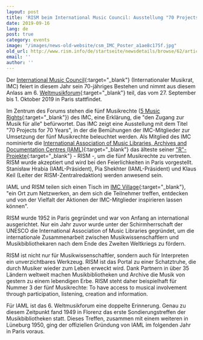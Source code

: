 ```yaml
---
layout: post
title: 'RISM beim International Music Council: Ausstellung "70 Projects for 70 Years"'
date: 2019-09-16
lang: de
post: true
category: events
image: "/images/news-old-website/csm_IMC_Poster_a1ae8c175f.jpg"
old_url: http://www.rism.info/de/startseite/newsdetails/browse/62/article/64/rism-at-the-international-music-councils-70-projects-for-70-years-exhibition.html
email: ''
author: ''
---
```



Der [International Music Council](http://www.imc-cim.org/){:target="_blank"} (Internationaler Musikrat, IMC) feiert in diesem Jahr sein 70-jähriges Bestehen und nimmt aus diesem Anlass am 6. [Weltmusikforum](https://imc70.org/){:target="_blank"} teil, das vom 27. September bis 1. Oktober 2019 in Paris stattfindet.

Im Zentrum des Forums stehen die fünf Musikrechte ([5 Music Rights](http://www.imc-cim.org/about-imc-separator/five-music-rights.html){:target="_blank"}) des IMC, eine Erklärung, die "den Zugang zur Musik für alle" befürwortet. Das IMC zeigt eine Ausstellung mit dem Titel "70 Projects for 70 Years", in der die Bemühungen der IMC-Mitglieder zur Umsetzung der fünf Musikrechte beleuchtet werden. Als Mitglied des IMC nominierte die [International Association of Music Libraries, Archives and Documentation Centres (IAML)](https://www.iaml.info/){:target="_blank"} das älteste seiner ["R"-Projekte](https://www.iaml.info/r-projects){:target="_blank"} - RISM -, um die fünf Musikrechte zu vertreten. RISM wurde akzeptiert und wird bei den Feierlichkeiten in Paris vorgestellt. Stanisław Hrabia (IAML-Präsident), Pia Shekhter (IAML-Präsident) und Klaus Keil (Leiter der RISM-Zentralredaktion) werden anwesend sein.

IAML und RISM teilen sich einen Tisch im [IMC Village](https://imc70.org/programme/){:target="_blank"}, "ein Ort zum Netzwerken, an dem sich die Teilnehmer treffen, entdecken und von der Vielfalt der Aktionen der IMC-Mitglieder inspirieren lassen können".

RISM wurde 1952 in Paris gegründet und war von Anfang an international ausgerichtet. Nur ein Jahr zuvor wurde unter der Schirmherrschaft der UNESCO die International Association of Music Libraries gegründet, um die internationale Zusammenarbeit zwischen Musikwissenschaftlern und Musikbibliothekaren nach dem Ende des Zweiten Weltkriegs zu fördern.

RISM ist nicht nur für Musikwissenschaftler, sondern auch für Interpreten ein unverzichtbares Werkzeug. RISM ist das Portal zu einer Schatztruhe, die durch Musiker wieder zum Leben erweckt wird. Dank Partnern in über 35 Ländern weltweit machen Musikbibliotheken und Archive die Musik von gestern zu einem lebendigen Erbe. RISM steht daher beispielhaft für Nummer 3 der fünf Musikrechte: To have access to musical involvement through participation, listening, creation and information.

Für IAML ist das 6. Weltmusikforum eine doppelte Erinnerung. Genau zu diesem Zeitpunkt fand 1949 in Florenz das erste Sondierungstreffen der Musikbibliotheken statt. Dieses Treffen, zusammen mit einem weiteren in Lüneburg 1950, ging der offiziellen Gründung von IAML im folgenden Jahr in Paris voraus.


<script type="text/javascript">var switchTo5x=true;</script><script type="text/javascript" src="http://w.sharethis.com/button/buttons.js"></script><script type="text/javascript">stLight.options({publisher: "9b601438-1ce1-49d8-bfd7-9cff5df54c17", doNotHash: false, doNotCopy: false, hashAddressBar: false});</script>